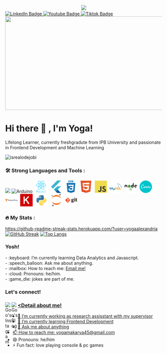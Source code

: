 <div id="header" align="center">
  <img src="https://media.giphy.com/media/M9gbBd9nbDrOTu1Mqx/giphy.gif" width="100"/>
</div>
<div id="badges">
  <a href="your-linkedin-URL">
    <img src="https://img.shields.io/badge/LinkedIn-blue?style=for-the-badge&logo=linkedin&logoColor=white" alt="LinkedIn Badge"/>
  </a>
  <a href="your-youtube-URL">
    <img src="https://img.shields.io/badge/YouTube-red?style=for-the-badge&logo=youtube&logoColor=white" alt="Youtube Badge"/>
  </a>
  <a href="your-twitter-URL">
    <img src="https://img.shields.io/badge/TikTok-black?style=for-the-badge&logo=twitter&logoColor=white" alt="Tiktok Badge"/>
  </a>
</div>

<div align="center">
  <img src="https://media.giphy.com/media/dWesBcTLavkZuG35MI/giphy.gif" width="600" height="300"/>
</div>

# <summary><strong>Hi there :wave: , I'm Yoga!</strong></summary>
Lifelong Learner, currently freshgradute from IPB University and passionate in Frontend Development and Machine Learning
<p align="left"> <img src="https://komarev.com/ghpvc/?username=yogaalexandria&label=Profile%20views&color=0e75b6&style=flat" alt="isrealodejobi" />
</p>

### :hammer_and_wrench: Strong Languages and Tools :
    
<div>
  <img src="https://img.shields.io/badge/Text%20Editor-Visual%20Studio%20Code-blue?&logo=visual%20studio%20code&logoColor=blue" />
  <img src=(https://github.com/devicons/devicon/blob/master/icons/arduino/arduino-original-wordmark.svg)" title="Arduino" alt="Arduino" width="40" height="40"/>&nbsp;
  <img src="https://github.com/devicons/devicon/blob/master/icons/react/react-original-wordmark.svg" title="React" alt="React" width="40" height="40"/>&nbsp;
  <img src="https://github.com/devicons/devicon/blob/master/icons/flutter/flutter-original.svg" title="Flutter" alt="Flutter" width="40" height="40"/>&nbsp;
  <img src="https://github.com/devicons/devicon/blob/master/icons/css3/css3-plain-wordmark.svg"  title="CSS3" alt="CSS" width="40" height="40"/>&nbsp;
  <img src="https://github.com/devicons/devicon/blob/master/icons/html5/html5-original.svg" title="HTML5" alt="HTML" width="40" height="40"/>&nbsp;
  <img src="https://github.com/devicons/devicon/blob/master/icons/javascript/javascript-original.svg" title="JavaScript" alt="JavaScript" width="40" height="40"/>&nbsp;
  <img src="https://github.com/devicons/devicon/blob/master/icons/mysql/mysql-original-wordmark.svg" title="MySQL"  alt="MySQL" width="40" height="40"/>&nbsp;
  <img src="https://github.com/devicons/devicon/blob/master/icons/nodejs/nodejs-original-wordmark.svg" title="NodeJS" alt="NodeJS" width="40" height="40"/>&nbsp;
  <img src="https://github.com/devicons/devicon/blob/master/icons/canva/canva-original.svg" width="40" height="40"/>&nbsp;
  <img src="https://github.com/devicons/devicon/blob/master/icons/tensorflow/tensorflow-original-wordmark.svg" width="40" height="40"/>&nbsp;
  <img src="https://github.com/devicons/devicon/blob/master/icons/keras/keras-original.svg" width="40" height="40"/>&nbsp;
  <img src="https://github.com/devicons/devicon/blob/master/icons/python/python-original.svg" width="40" height="40"/>&nbsp;
  <img src="https://github.com/devicons/devicon/blob/master/icons/jupyter/jupyter-original.svg" width="40" height="40"/>&nbsp;
  <img src="https://github.com/devicons/devicon/blob/master/icons/git/git-original-wordmark.svg" title="Git" **alt="Git" width="40" height="40"/>
</div>

### :fire: My Stats :
https://github-readme-streak-stats.herokuapp.com/?user=yogaalexandria
[![GitHub Streak](http://github-readme-streak-stats.herokuapp.com?user=yogaalexandria&theme=dark&background=000000)](https://git.io/streak-stats)
[![Top Langs](https://github-readme-stats.vercel.app/api/top-langs/?username=yogaalexandria)](https://github.com/Yogaalexandria/github-readme-stats)
### <summary><strong>Yosh!</strong></summary>
<p>
    - :keyboard: I’m currently learning Data Analytics and Javascript. </br>
    - :speech_balloon: Ask me about anything.</br>
    - :mailbox: How to reach me: <a href="yogamakarya45@gmail.comm">Email me!</a>  </br>
    - :cloud: Pronouns: he/him. </br>
    - :game_die: jokes are part of me. </br>
<p>
 
### <summary><strong>Let's connect!</strong></summary>
<a href="https://www.instagram.com/y.alexandria/">
  <img align="left" alt="Goo's Instagram" width="20px" src="https://simpleicons.now.sh/instagram/495f7e" />
</a>
<a href="https://tiktok.com/yogaalexandria">
  <img align="left" alt="Goo's Blog" width="20px" src="https://simpleicons.now.sh/blogger/495f7e" />

### <summary><Detail about me!</strong></summary>
- 🔭 I’m currently working as research assisstant with my supervisor
- 🌱 I’m currently learning Frontend Development
- 💬 Ask me about anything 
- 📫 How to reach me: yogamakarya45@gmail.com
- 😄 Pronouns: he/him
- ⚡ Fun fact: love playing console & pc games

